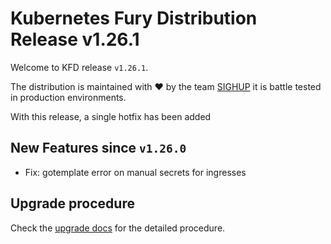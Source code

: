 # Kubernetes Fury Distribution Release v1.26.1

Welcome to KFD release `v1.26.1`.

The distribution is maintained with ❤️ by the team [SIGHUP](https://sighup.io/) it is battle tested in production environments.

With this release, a single hotfix has been added

## New Features since `v1.26.0`

- Fix: gotemplate error on manual secrets for ingresses

## Upgrade procedure

Check the [upgrade docs](https://github.com/sighupio/furyctl/tree/main/docs/upgrades/kfd/README.md) for the detailed procedure.

